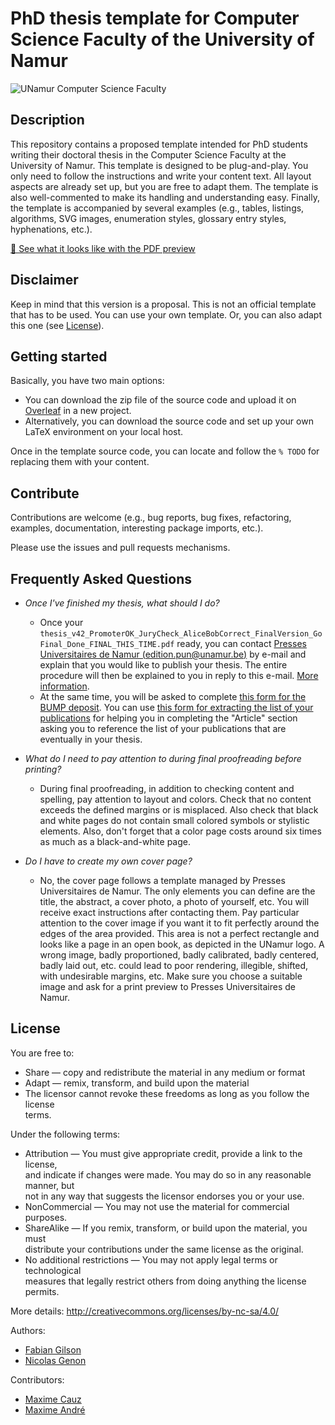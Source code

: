 # PhD thesis template for Computer Science Faculty of the University of Namur

![UNamur Computer Science Faculty](https://avatars.githubusercontent.com/u/26461656?s=200&v=4)

## Description

This repository contains a proposed template intended for PhD students writing their doctoral thesis in the Computer 
Science Faculty at the University of Namur.
This template is designed to be plug-and-play.
You only need to follow the instructions and write your content text.
All layout aspects are already set up, but you are free to adapt them.
The template is also well-commented to make its handling and understanding easy.
Finally, the template is accompanied by several examples (e.g., tables, listings, algorithms, SVG images, 
enumeration styles, glossary entry styles, hyphenations, etc.).

[👀 See what it looks like with the PDF preview](Preview.pdf)

## Disclaimer

Keep in mind that this version is a proposal.
This is not an official template that has to be used.
You can use your own template.
Or, you can also adapt this one (see [License](#license)).

## Getting started

Basically, you have two main options:

* You can download the zip file of the source code and upload it on [Overleaf](https://www.overleaf.com/) in a new 
  project.
* Alternatively, you can download the source code and set up your own LaTeX environment on your local host.

Once in the template source code, you can locate and follow the `% TODO` for replacing them with your content.

## Contribute

Contributions are welcome (e.g., bug reports, bug fixes, refactoring, examples, documentation, interesting package 
imports, etc.).

Please use the issues and pull requests mechanisms.

## Frequently Asked Questions

* *Once I've finished my thesis, what should I do?*

  * Once your `thesis_v42_PromoterOK_JuryCheck_AliceBobCorrect_FinalVersion_GoFinal_Done_FINAL_THIS_TIME.pdf` ready, 
    you can contact [Presses Universitaires de Namur (edition.pun@unamur.be)](mailto:edition.pun@unamur.be) by 
    e-mail and explain that you would like to publish your thesis. The entire procedure will then be explained to 
    you in reply to this e-mail. [More information](https://terranostra.unamur.be/pun/Auteur/publications/).
  * At the same time, you will be asked to complete [this form for the BUMP deposit](https://unamur.be/bump/depot-these).
    You can use [this form for extracting the list of your publications](https://www.unamur.be/recherche/pure-1/procedures/publis-format-fnrs) 
    for helping you in completing the "Article" section asking you to reference the list of your publications that are 
    eventually in your thesis.
  
* *What do I need to pay attention to during final proofreading before printing?*

  * During final proofreading, in addition to checking content and spelling, pay attention to layout and colors. 
    Check that no content exceeds the defined margins or is misplaced. Also check that black and white pages do not 
    contain small colored symbols or stylistic elements. Also, don't forget that a color page costs around six times 
    as much as a black-and-white page.
  
* *Do I have to create my own cover page?*

  * No, the cover page follows a template managed by Presses Universitaires de Namur. The only elements you can 
    define are the title, the abstract, a cover photo, a photo of yourself, etc. You will receive exact instructions 
    after contacting them. Pay particular attention to the cover image if you want it to fit perfectly around the 
    edges of the area provided. This area is not a perfect rectangle and looks like a page in an open book, as 
    depicted in the UNamur logo. A wrong image, badly proportioned, badly calibrated, badly centered, badly laid out,
    etc. could lead to poor rendering, illegible, shifted, with undesirable margins, etc. Make sure you choose a 
    suitable image and ask for a print preview to Presses Universitaires de Namur.

## License
                                                                                       
You are free to:                                                                       
   * Share — copy and redistribute the material in any medium or format                
   * Adapt — remix, transform, and build upon the material                             
   * The licensor cannot revoke these freedoms as long as you follow the license       
     terms.                                                                            
                                                                                       
Under the following terms:                                                             
   * Attribution — You must give appropriate credit, provide a link to the license,    
     and indicate if changes were made. You may do so in any reasonable manner, but    
     not in any way that suggests the licensor endorses you or your use.               
   * NonCommercial — You may not use the material for commercial purposes.             
   * ShareAlike — If you remix, transform, or build upon the material, you must        
     distribute your contributions under the same license as the original.             
   * No additional restrictions — You may not apply legal terms or technological       
     measures that legally restrict others from doing anything the license permits.    
                                                                                       
More details: http://creativecommons.org/licenses/by-nc-sa/4.0/                        
                                                                                       
Authors:                                                                               
   * [Fabian Gilson](https://researchportal.unamur.be/fr/persons/fgilson)                                                                 
   * [Nicolas Genon](https://researchportal.unamur.be/fr/persons/nicolas-genon)

Contributors:                                                                          
   * [Maxime Cauz](https://researchportal.unamur.be/fr/persons/mcauz)
   * [Maxime André](https://researchportal.unamur.be/fr/persons/maxime-andr%C3%A9)